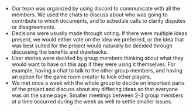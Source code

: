 - Our team was organized by using discord to communicate with all the members. We used the chats to discuss about who was going to contribute to which documents, and to schedule calls to clarify disputes or disagreements.
- Decisions were usually made through voting. If there were multiple ideas present, we would either vote on the idea we preferred, or the idea that was best suited for the project would naturally be decided through discussing the benefits and drawbacks.
- User stories were decided by group members thinking about what they would want to have on this app if they were using it themselves. For example, having a chat to talk to the other group members, and having an option for the game room creator to kick other players.
- We met once a week with the whole group to decide on important parts of the project and discuss about any differing ideas so that everyone was on the same page. Smaller meetings between 2-3 group members at a time occurred during the week as well to settle smaller issues.
